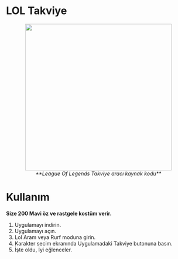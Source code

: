# LOL Takviye

<p align="center">
  <img height=400 src="https://i.hizliresim.com/8twhks.png" >
  <br>
  <i>**League Of Legends Takviye aracı kaynak kodu**</i>
</p>

# Kullanım
**Size 200 Mavi öz ve rastgele kostüm verir.**
<br>
1. Uygulamayı indirin.
2. Uygulamayı açın.
3. Lol Aram veya Rurf moduna girin.
4. Karakter secim ekranında Uygulamadaki Takviye butonuna basın.
5. İşte oldu, İyi eğlenceler.
